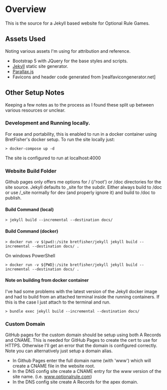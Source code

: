 # Overview

This is the source for a Jekyll based website for Optional Rule Games.

## Assets Used
Noting various assets I'm using for attribution and reference.
* Bootstrap 5 with JQuery for the base styles and scripts.
* [Jekyll](https://jekyllrb.com/) static site generator.
* [Parallax.js](https://pixelcog.github.io/parallax.js/)
* Favicons and header code generated from [realfavicongenerator.net]

## Other Setup Notes

Keeping a few notes as to the process as I found these split up between various resources or unclear.

### Development and Running locally.

For ease and portability, this is enabled to run in a docker container using BretFisher's docker 
setup.  To run the site locally just:
```
> docker-compose up -d
```
The site is configured to run at localhost:4000

### Website Build Folder

Github pages only offers me options for / (/'root') or /doc directories for the site source.  Jekyll defaults to _site for the subdir.  Either always build to /doc or use /_site normally for dev (and properly ignore it) and build to /doc to publish.

#### Build Command (local)
```
> jekyll build --incremental --destination docs/
```
#### Build Command (docker)

```
> docker run -v $(pwd):/site bretfisher/jekyll jekyll build --incremental --destination docs/ .
```
On windows PowerShell
```
> docker run -v ${PWD}:/site bretfisher/jekyll jekyll build --incremental --destination docs/ .
```

#### Note on building from docker container

I've had some problems with the latest version of the Jekyll docker image and had to build from an attached terminal inside the running containers.  If this is the case I just attach to the terminal and run.
```
> bundle exec jekyll build --incremental --destination docs/
```

### Custom Domain

GitHub pages for the custom domain should be setup using both A Records and CNAME.  This is needed for GitHub Pages to create the cert to use for HTTPS.  Otherwise I'll get an error that the domain is configured correctly.  Note you can alternatively just setup a domain alias.

* In Github Pages enter the full domain name (with 'www') which will create a CNAME file in the website root.
* In the DNS config site create a CNAME entry for the www version of the site name. (i.e. www.optionalrule.com)
* In the DNS config site create A Records for the apex domain.